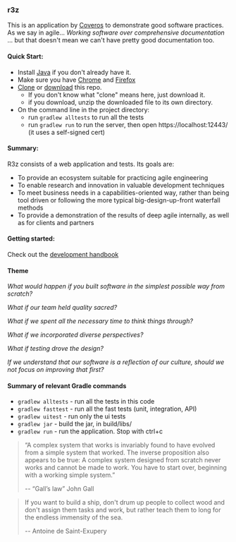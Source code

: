 ### r3z

This is an application by [Coveros](https://www.coveros.com/) to demonstrate good
software practices.  As we say in agile... _Working software over comprehensive 
documentation_ ... but that doesn't mean we can't have pretty good documentation too. 

#### Quick Start:

* Install [Java](https://www.java.com/en/download/) if you don't already have it.
* Make sure you have [Chrome](https://www.google.com/chrome/) and [Firefox](https://www.mozilla.org/en-US/firefox/new/)
* [Clone](https://git-scm.com/docs/git-clone) or [download](https://github.com/7ep/r3z/archive/master.zip) this repo. 
    * If you don't know what "clone" means here, just download it.
    * if you download, unzip the downloaded file to its own directory.
* On the command line in the project directory:
    * run `gradlew alltests` to run all the tests
    * run `gradlew run` to run the server, then open https://localhost:12443/ (it uses a self-signed cert)

#### Summary:

R3z consists of a web application and tests.  Its goals are: 

* To provide an ecosystem suitable for practicing agile engineering
* To enable research and innovation in valuable development techniques
* To meet business needs in a capabilities-oriented way, rather than being 
tool driven or following the more typical big-design-up-front waterfall methods
* To provide a demonstration of the results of deep agile internally, as well as for clients and partners

#### Getting started:

Check out the [development handbook](docs/development_handbook.md)

#### Theme

*What would happen if you built software in the simplest possible way from scratch?*

*What if our team held quality sacred?*

*What if we spent all the necessary time to think things through?*

*What if we incorporated diverse perspectives?*

*What if testing drove the design?*

*If we understand that our software is a reflection of our culture, should we not focus on improving that first?*

#### Summary of relevant Gradle commands
* `gradlew alltests` - run all the tests in this code
* `gradlew fasttest` - run all the fast tests (unit, integration, API)
* `gradlew uitest` - run only the ui tests
* `gradlew jar` - build the jar, in build/libs/
* `gradlew run` - run the application.  Stop with ctrl+c

> “A complex system that works is
> invariably found to have evolved
> from a simple system that
> worked. The inverse proposition
> also appears to be true: A
> complex system designed from
> scratch never works and cannot
> be made to work. You have to
> start over, beginning with a
> working simple system.”
>
> -- “Gall’s law” John Gall

> If you want to build a ship, don't drum up people to collect wood 
> and don't assign them tasks and work, but rather teach them to long 
> for the endless immensity of the sea. 
> 
> -- Antoine de Saint-Exupery
